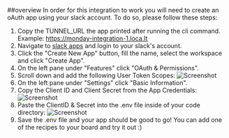 ##overview
In order for this integration to work you will need to create an oAuth app using your slack account.
To do so, please follow these steps:

1. Copy the TUNNEL_URL the app printed after running the cli command. Example: https://monday-integration-1.loca.lt
2. Navigate to [slack apps](https://api.slack.com/apps/ 'slack apps') and login to your slack's account.
3. Click the "Create New App" button, fill the name, select the workspace and click "Create App".
4. On the left pane under "Features" click "OAuth & Permissions".
5. Scroll down and add the following User Token Scopes: ![Screenshot](https://dapulse-res.cloudinary.com/image/upload/v1610369859/monday-apps-templates/slack-node/Screen_Shot_2021-01-11_at_14.57.09.png)
6. On the left pane under "Settings" click "Basic Information".
7. Copy the Client ID and Client Secret from the App Credentials: ![Screenshot](https://dapulse-res.cloudinary.com/image/upload/v1610369924/monday-apps-templates/slack-node/Screen_Shot_2021-01-11_at_14.58.31.png)
8.  Paste the ClientID & Secret into the .env file inside of your code directory: ![Screenshot](https://dapulse-res.cloudinary.com/image/upload/v1610370048/monday-apps-templates/slack-node/Screen_Shot_2021-01-11_at_15.00.36.png)
9.  Save the .env file and your app should be good to go! You can add one of the recipes to your board and try it out :)